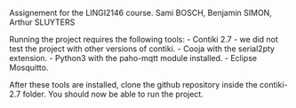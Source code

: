 Assignement for the LINGI2146 course.
Sami BOSCH, Benjamin SIMON, Arthur SLUYTERS

Running the project requires the following tools:
    - Contiki 2.7 - we did not test the project with other versions of contiki.
    - Cooja with the serial2pty extension.
    - Python3 with the paho-mqtt module installed.
    - Eclipse Mosquitto.

After these tools are installed, clone the github repository inside the contiki-2.7 folder. You should now be able to run the project.
